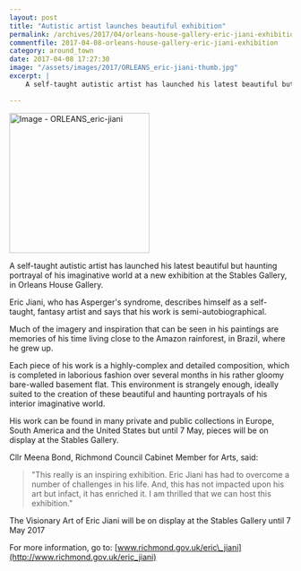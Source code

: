 ```yaml
---
layout: post
title: "Autistic artist launches beautiful exhibition"
permalink: /archives/2017/04/orleans-house-gallery-eric-jiani-exhibition.html
commentfile: 2017-04-08-orleans-house-gallery-eric-jiani-exhibition
category: around_town
date: 2017-04-08 17:27:30
image: "/assets/images/2017/ORLEANS_eric-jiani-thumb.jpg"
excerpt: |
    A self-taught autistic artist has launched his latest beautiful but haunting portrayal of his imaginative world at a new exhibition at the Stables Gallery, in Orleans House Gallery.

---
```


<a href="/assets/images/2017/ORLEANS_eric-jiani.jpg" title="Click for a larger image"><img src="/assets/images/2017/ORLEANS_eric-jiani-thumb.jpg" width="250" alt="Image - ORLEANS_eric-jiani"  class="photo right"/></a>

A self-taught autistic artist has launched his latest beautiful but haunting portrayal of his imaginative world at a new exhibition at the Stables Gallery, in Orleans House Gallery.

Eric Jiani, who has Asperger's syndrome, describes himself as a self-taught, fantasy artist and says that his work is semi-autobiographical.

Much of the imagery and inspiration that can be seen in his paintings are memories of his time living close to the Amazon rainforest, in Brazil, where he grew up.

Each piece of his work is a highly-complex and detailed composition, which is completed in laborious fashion over several months in his rather gloomy bare-walled basement flat. This environment is strangely enough, ideally suited to the creation of these beautiful and haunting portrayals of his interior imaginative world.

His work can be found in many private and public collections in Europe, South America and the United States but until 7 May, pieces will be on display at the Stables Gallery.

Cllr Meena Bond, Richmond Council Cabinet Member for Arts, said:

> "This really is an inspiring exhibition. Eric Jiani has had to overcome a number of challenges in his life. And, this has not impacted upon his art but infact, it has enriched it. I am thrilled that we can host this exhibition."

The Visionary Art of Eric Jiani will be on display at the Stables Gallery until 7 May 2017

For more information, go to: [www.richmond.gov.uk/eric\_jiani](http://www.richmond.gov.uk/eric_jiani)
